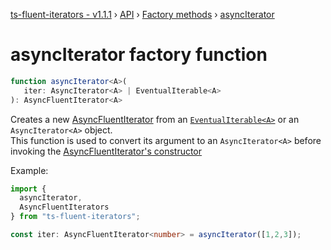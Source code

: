 [ts-fluent-iterators - v1.1.1](../../README.md) › [API](../index.md) ›
[Factory methods](../index.md#factories) › [asyncIterator](async_iterator.md)

# asyncIterator factory function
```typescript
function asyncIterator<A>(
   iter: AsyncIterator<A> | EventualIterable<A>
): AsyncFluentIterator<A>
```

Creates a new [AsyncFluentIterator<A>](../iterators/async_fluent_iterator.md) from an [`EventualIterable<A>`](../types/eventual_iterable.md)
or an `AsyncIterator<A>` object.  
This function is used to convert its argument to an `AsyncIterator<A>`
before 
invoking the [AsyncFluentIterator's constructor](../iterators/async_fluent_iterator.md#constructor)

Example:
```typescript
import { 
  asyncIterator,
  AsyncFluentIterators
} from "ts-fluent-iterators";

const iter: AsyncFluentIterator<number> = asyncIterator([1,2,3]);
```

